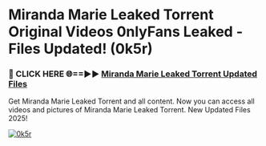 # Miranda Marie Leaked Torrent Original Videos 0nlyFans Leaked - Files Updated! (0k5r)

<h3>🔴 CLICK HERE 🌐==►► <a href="https://tinyurl.com/3hn5wdd3" rel="nofollow">Miranda Marie Leaked Torrent Updated Files</a></h3>

Get Miranda Marie Leaked Torrent and all content. Now you can access all videos and pictures of Miranda Marie Leaked Torrent. New Updated Files 2025!

[![0k5r](https://i.imgur.com/4HnBqBT.gif)](https://tinyurl.com/3hn5wdd3)
